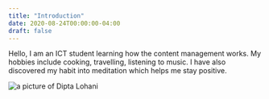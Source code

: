 ```yaml
---
title: "Introduction" 
date: 2020-08-24T00:00:00-04:00
draft: false
---
```

Hello, I am an ICT student learning how the content management works. My hobbies include cooking, travelling, listening to music. I have also discovered my habit into meditation which helps me stay positive. 

![a picture of Dipta Lohani](https://gracious-austin-860c61.netlify.app/pic.jpg)
